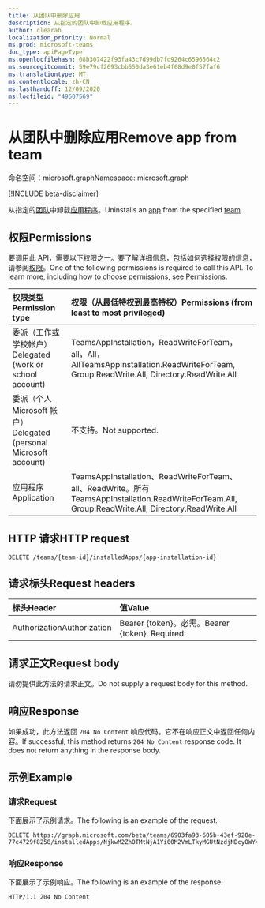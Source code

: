 ```yaml
---
title: 从团队中删除应用
description: 从指定的团队中卸载应用程序。
author: clearab
localization_priority: Normal
ms.prod: microsoft-teams
doc_type: apiPageType
ms.openlocfilehash: 08b307422f93fa43c7d99db7fd9264c6596564c2
ms.sourcegitcommit: 59e79cf2693cbb550da3e61eb4f68d9e0f57faf6
ms.translationtype: MT
ms.contentlocale: zh-CN
ms.lasthandoff: 12/09/2020
ms.locfileid: "49607569"
---
```

# <a name="remove-app-from-team"></a><span data-ttu-id="4cec4-103">从团队中删除应用</span><span class="sxs-lookup"><span data-stu-id="4cec4-103">Remove app from team</span></span>

<span data-ttu-id="4cec4-104">命名空间：microsoft.graph</span><span class="sxs-lookup"><span data-stu-id="4cec4-104">Namespace: microsoft.graph</span></span>

[!INCLUDE [beta-disclaimer](../../includes/beta-disclaimer.md)]

<span data-ttu-id="4cec4-105">从指定的[团队](../resources/team.md)中卸载[应用程序](../resources/teamsappinstallation.md)。</span><span class="sxs-lookup"><span data-stu-id="4cec4-105">Uninstalls an [app](../resources/teamsappinstallation.md) from the specified [team](../resources/team.md).</span></span>

## <a name="permissions"></a><span data-ttu-id="4cec4-106">权限</span><span class="sxs-lookup"><span data-stu-id="4cec4-106">Permissions</span></span>

<span data-ttu-id="4cec4-p101">要调用此 API，需要以下权限之一。要了解详细信息，包括如何选择权限的信息，请参阅[权限](/graph/permissions-reference)。</span><span class="sxs-lookup"><span data-stu-id="4cec4-p101">One of the following permissions is required to call this API. To learn more, including how to choose permissions, see [Permissions](/graph/permissions-reference).</span></span>

|<span data-ttu-id="4cec4-109">权限类型</span><span class="sxs-lookup"><span data-stu-id="4cec4-109">Permission type</span></span>      | <span data-ttu-id="4cec4-110">权限（从最低特权到最高特权）</span><span class="sxs-lookup"><span data-stu-id="4cec4-110">Permissions (from least to most privileged)</span></span>              |
|:--------------------|:---------------------------------------------------------|
|<span data-ttu-id="4cec4-111">委派（工作或学校帐户）</span><span class="sxs-lookup"><span data-stu-id="4cec4-111">Delegated (work or school account)</span></span> | <span data-ttu-id="4cec4-112">TeamsAppInstallation，ReadWriteForTeam，all，All，All</span><span class="sxs-lookup"><span data-stu-id="4cec4-112">TeamsAppInstallation.ReadWriteForTeam, Group.ReadWrite.All, Directory.ReadWrite.All</span></span> |
|<span data-ttu-id="4cec4-113">委派（个人 Microsoft 帐户）</span><span class="sxs-lookup"><span data-stu-id="4cec4-113">Delegated (personal Microsoft account)</span></span> | <span data-ttu-id="4cec4-114">不支持。</span><span class="sxs-lookup"><span data-stu-id="4cec4-114">Not supported.</span></span>    |
|<span data-ttu-id="4cec4-115">应用程序</span><span class="sxs-lookup"><span data-stu-id="4cec4-115">Application</span></span> | <span data-ttu-id="4cec4-116">TeamsAppInstallation、ReadWriteForTeam、all、ReadWrite。所有</span><span class="sxs-lookup"><span data-stu-id="4cec4-116">TeamsAppInstallation.ReadWriteForTeam.All, Group.ReadWrite.All, Directory.ReadWrite.All</span></span> |

## <a name="http-request"></a><span data-ttu-id="4cec4-117">HTTP 请求</span><span class="sxs-lookup"><span data-stu-id="4cec4-117">HTTP request</span></span>
<!-- { "blockType": "ignored" } -->
```http
DELETE /teams/{team-id}/installedApps/{app-installation-id}
```

## <a name="request-headers"></a><span data-ttu-id="4cec4-118">请求标头</span><span class="sxs-lookup"><span data-stu-id="4cec4-118">Request headers</span></span>

| <span data-ttu-id="4cec4-119">标头</span><span class="sxs-lookup"><span data-stu-id="4cec4-119">Header</span></span>       | <span data-ttu-id="4cec4-120">值</span><span class="sxs-lookup"><span data-stu-id="4cec4-120">Value</span></span> |
|:---------------|:--------|
| <span data-ttu-id="4cec4-121">Authorization</span><span class="sxs-lookup"><span data-stu-id="4cec4-121">Authorization</span></span>  | <span data-ttu-id="4cec4-p102">Bearer {token}。必需。</span><span class="sxs-lookup"><span data-stu-id="4cec4-p102">Bearer {token}. Required.</span></span>  |

## <a name="request-body"></a><span data-ttu-id="4cec4-124">请求正文</span><span class="sxs-lookup"><span data-stu-id="4cec4-124">Request body</span></span>

<span data-ttu-id="4cec4-125">请勿提供此方法的请求正文。</span><span class="sxs-lookup"><span data-stu-id="4cec4-125">Do not supply a request body for this method.</span></span>

## <a name="response"></a><span data-ttu-id="4cec4-126">响应</span><span class="sxs-lookup"><span data-stu-id="4cec4-126">Response</span></span>

<span data-ttu-id="4cec4-p103">如果成功，此方法返回 `204 No Content` 响应代码。它不在响应正文中返回任何内容。</span><span class="sxs-lookup"><span data-stu-id="4cec4-p103">If successful, this method returns `204 No Content` response code. It does not return anything in the response body.</span></span>

## <a name="example"></a><span data-ttu-id="4cec4-129">示例</span><span class="sxs-lookup"><span data-stu-id="4cec4-129">Example</span></span>

### <a name="request"></a><span data-ttu-id="4cec4-130">请求</span><span class="sxs-lookup"><span data-stu-id="4cec4-130">Request</span></span>

<span data-ttu-id="4cec4-131">下面展示了示例请求。</span><span class="sxs-lookup"><span data-stu-id="4cec4-131">The following is an example of the request.</span></span>

<!-- {
  "blockType": "request",
  "name": "uninstall_teamsapp_in_team"
}-->
```http
DELETE https://graph.microsoft.com/beta/teams/6903fa93-605b-43ef-920e-77c4729f8258/installedApps/NjkwM2ZhOTMtNjA1Yi00M2VmLTkyMGUtNzdjNDcyOWY4MjU4IyMwMDAwMTAxNi1kZTA1LTQ5MmUtOTEwNi00ODI4ZmM4YTg2ODc=
```

### <a name="response"></a><span data-ttu-id="4cec4-132">响应</span><span class="sxs-lookup"><span data-stu-id="4cec4-132">Response</span></span>

<span data-ttu-id="4cec4-133">下面展示了示例响应。</span><span class="sxs-lookup"><span data-stu-id="4cec4-133">The following is an example of the response.</span></span>

<!-- {
  "blockType": "response",
  "name": "uninstall_teamsapp_in_team",
  "truncated": true
} -->
```http
HTTP/1.1 204 No Content
```

<!-- uuid: 8fcb5dbc-d5aa-4681-8e31-b001d5168d79
2015-10-25 14:57:30 UTC -->
<!--
{
  "type": "#page.annotation",
  "description": "Remove app from team",
  "keywords": "",
  "section": "documentation",
  "tocPath": "",
  "suppressions": []
}
-->


